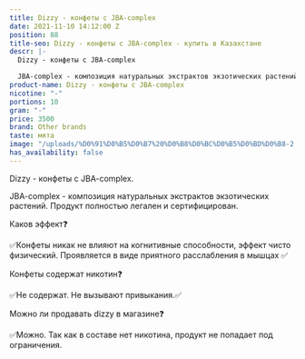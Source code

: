 ```yaml
---
title: Dizzy - конфеты с JBA-complex
date: 2021-11-10 14:12:00 Z
position: 88
title-seo: Dizzy - конфеты с JBA-complex - купить в Казахстане
descr: |-
  Dizzy - конфеты с JBA-complex

  JBA-complex - композиция натуральных экстрактов экзотических растений. Продукт полностью легален и сертифицирован.
product-name: Dizzy - конфеты с JBA-complex
nicotine: "-"
portions: 10
gram: "-"
price: 3500
brand: Other brands
taste: мята
image: "/uploads/%D0%91%D0%B5%D0%B7%20%D0%B8%D0%BC%D0%B5%D0%BD%D0%B8-2.png"
has_availability: false
---
```


Dizzy - конфеты с JBA-complex.

JBA-complex - композиция натуральных экстрактов экзотических растений. Продукт полностью легален и сертифицирован.

Каков эффект❓

✅Конфеты никак не влияют на когнитивные способности, эффект чисто физический.
Проявляется в виде приятного расслабления в мышцах ✅

Конфеты содержат никотин❓

✅Не содержат.
Не вызывают привыкания.✅

Можно ли продавать dizzy в магазине❓

✅Можно. Так как в составе нет никотина, продукт не попадает под ограничения.
